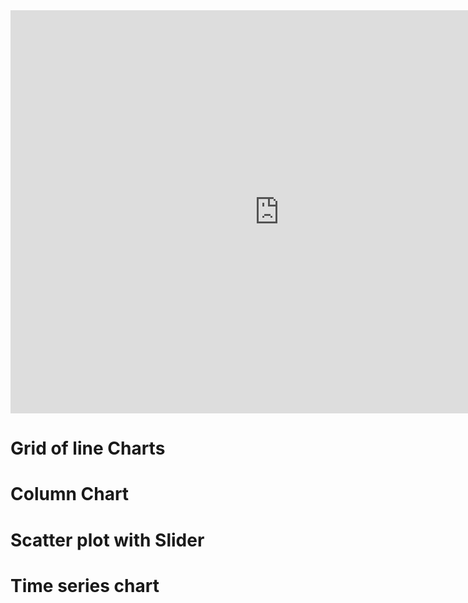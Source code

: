 <iframe src="https://data.oecd.org/chart/65uC" width="860" height="645" style="border: 0" mozallowfullscreen="true" webkitallowfullscreen="true" allowfullscreen="true"><a href="https://data.oecd.org/chart/65uC" target="_blank">OECD Chart: General government debt, Total, % of GDP, Annual, 2018</a></iframe>

# Grid of line Charts
<div class="flourish-embed flourish-chart" data-src="visualisation/3730886" data-url="https://flo.uri.sh/visualisation/3730886/embed" aria-label=""><script src="https://public.flourish.studio/resources/embed.js"></script></div>

# Column Chart
<div class="flourish-embed flourish-chart" data-src="visualisation/3749018" data-url="https://flo.uri.sh/visualisation/3749018/embed" aria-label=""><script src="https://public.flourish.studio/resources/embed.js"></script></div>

# Scatter plot with Slider
<div class="flourish-embed flourish-scatter" data-src="visualisation/3749171" data-url="https://flo.uri.sh/visualisation/3749171/embed" aria-label=""><script src="https://public.flourish.studio/resources/embed.js"></script></div>

# Time series chart
<div class="flourish-embed flourish-chart" data-src="visualisation/3749252" data-url="https://flo.uri.sh/visualisation/3749252/embed" aria-label=""><script src="https://public.flourish.studio/resources/embed.js"></script></div>
